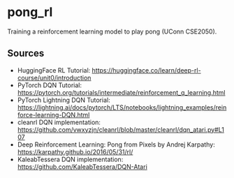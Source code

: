 # pong_rl
Training a reinforcement learning model to play pong (UConn CSE2050).

## Sources
* HuggingFace RL Tutorial: https://huggingface.co/learn/deep-rl-course/unit0/introduction
* PyTorch DQN Tutorial: https://pytorch.org/tutorials/intermediate/reinforcement_q_learning.html
* PyTorch Lightning DQN Tutorial: https://lightning.ai/docs/pytorch/LTS/notebooks/lightning_examples/reinforce-learning-DQN.html
* cleanrl DQN implementation: https://github.com/vwxyzjn/cleanrl/blob/master/cleanrl/dqn_atari.py#L107
* Deep Reinforcement Learning: Pong from Pixels by Andrej Karpathy: https://karpathy.github.io/2016/05/31/rl/
* KaleabTessera DQN implementation: https://github.com/KaleabTessera/DQN-Atari

